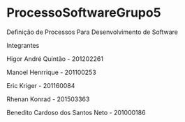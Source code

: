 # ProcessoSoftwareGrupo5
Definição de Processos Para Desenvolvimento de Software

Integrantes

Higor André Quintão - 201202261

Manoel Henrrique - 201100253

Eric Kriger - 201160084

Rhenan Konrad - 201503363

Benedito Cardoso dos Santos Neto - 201000186

